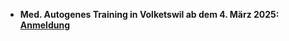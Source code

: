 - **Med. Autogenes Training in Volketswil ab dem 4. März 2025: [Anmeldung](https://www.volketswil.ch/freizeit-und-kultur/kurse.html/250/event/12993/eventdate/86335)**
